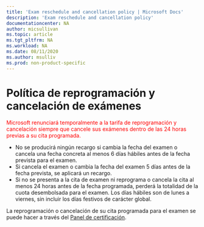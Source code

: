 ```yaml
---
title: 'Exam reschedule and cancellation policy | Microsoft Docs'
description: 'Exam reschedule and cancellation policy' 
documentationcenter: NA 
author: micsullivan
ms.topic: article
ms.tgt_pltfrm: NA
ms.workload: NA
ms.date: 08/11/2020
ms.author: msulliv
ms.prod: non-product-specific
---
```

# Política de reprogramación y cancelación de exámenes

<div><font color='red'>Microsoft renunciará temporalmente a la tarifa de reprogramación y cancelación siempre que cancele sus exámenes dentro de las 24 horas previas a su cita programada.</font></div>

- No se producirá ningún recargo si cambia la fecha del examen o cancela una fecha concreta al menos 6 días hábiles antes de la fecha prevista para el examen.
- Si cancela el examen o cambia la fecha del examen 5 días antes de la fecha prevista, se aplicará un recargo.
- Si no se presenta a la cita de examen ni reprograma o cancela la cita al menos 24 horas antes de la fecha programada, perderá la totalidad de la cuota desembolsada para el examen. Los días hábiles son de lunes a viernes, sin incluir los días festivos de carácter global.

La reprogramación o cancelación de su cita programada para el examen se puede hacer a través del [Panel de certificación](https://aka.ms/certdashboard).
